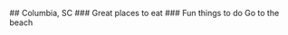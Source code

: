# #   C o l u m b i a ,   S C 
 
 
 
 
 
 # # #   G r e a t   p l a c e s   t o   e a t 
 
 
 
 
 
 # # #   F u n   t h i n g s   t o   d o 
 
 	 G o   t o   t h e   b e a c h 
 
 
 
 
